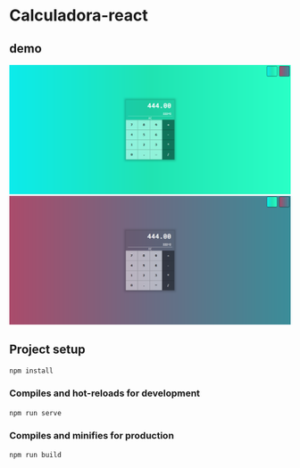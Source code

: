 # Calculadora-react

## demo
![image](snapshot-1.png)
![image](snapshot-2.png)

## Project setup
```
npm install
```

### Compiles and hot-reloads for development
```
npm run serve
```

### Compiles and minifies for production
```
npm run build
```
